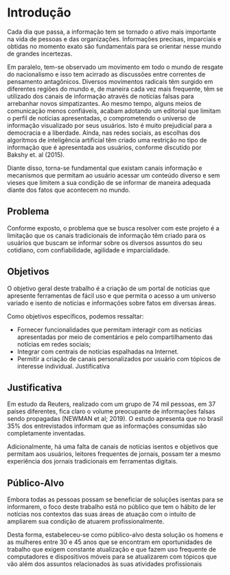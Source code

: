 # Introdução

Cada dia que passa, a informação tem se tornado o ativo mais importante na vida de pessoas e das organizações. Informações precisas, imparciais e obtidas no momento exato são fundamentais para se orientar nesse mundo de grandes incertezas. 

Em paralelo, tem-se observado um movimento em todo o mundo de resgate do nacionalismo e isso tem acirrado as discussões entre correntes de pensamento antagônicos. Diversos movimentos radicais têm surgido em diferentes regiões do mundo e, de maneira cada vez mais frequente, têm se utilizado dos canais de informação através de notícias falsas para arrebanhar novos simpatizantes. Ao mesmo tempo, alguns meios de comunicação menos confiáveis, acabam adotando um editorial que limitam o perfil de notícias apresentadas, o comprometendo o universo de informação visualizado por seus usuários. Isto é muito prejudicial para a democracia e a liberdade. Ainda, nas redes sociais, as escolhas dos algoritmos de inteligência artificial têm criado uma restrição no tipo de informação que é apresentada aos usuários, conforme discutido por Bakshy et. al (2015).

Diante disso, torna-se fundamental que existam canais informação e mecanismos que permitam ao usuário acessar um conteúdo diverso e sem vieses que limitem a sua condição de se informar de maneira adequada diante dos fatos que acontecem no mundo. 


## Problema
Conforme exposto, o problema que se busca resolver com este projeto é a limitação que os canais tradicionais de informação têm criado para os usuários que buscam se informar sobre os diversos assuntos do seu cotidiano, com confiabilidade, agilidade e imparcialidade.


## Objetivos

O objetivo geral deste trabalho é a criação de um portal de notícias que apresente ferramentas de fácil uso e que permita o acesso a um universo variado e isento de notícias e informações sobre fatos em diversas áreas.

Como objetivos específicos, podemos ressaltar:
<ul>
 <li> Fornecer funcionalidades que permitam interagir com as notícias apresentadas por meio de comentários e pelo compartilhamento das notícias em redes sociais;
 <li> Integrar com centrais de notícias espalhadas na Internet.
 <li> Permitir a criação de canais personalizados por usuário com tópicos de interesse individual.
Justificativa

</ul>

## Justificativa

Em estudo da Reuters, realizado com um grupo de 74 mil pessoas, em 37 países diferentes, fica claro o volume preocupante de informações falsas sendo propagadas  (NEWMAN et al; 2019). O estudo apresenta que no brasil 35% dos entrevistados informam que as informações consumidas são completamente inventadas. 

Adicionalmente, há uma falta de canais de notícias isentos e objetivos que permitam aos usuários, leitores frequentes de jornais, possam ter a mesmo experiência dos jornais tradicionais em ferramentas digitais. 

## Público-Alvo

Embora todas as pessoas possam se beneficiar de soluções isentas para se informarem, o foco deste trabalho está no público que tem o hábito de ler notícias nos contextos das suas áreas de atuação com o intuito de ampliarem sua condição de atuarem profissionalmente.

Desta forma, estabeleceu-se como público-alvo desta solução os homens e as mulheres entre 30 e 45 anos que se encontram em oportunidades de trabalho que exigem constante atualização e que fazem uso frequente de computadores e dispositivos móveis para se atualizarem com tópicos que vão além dos assuntos relacionados às suas atividades profissionais
